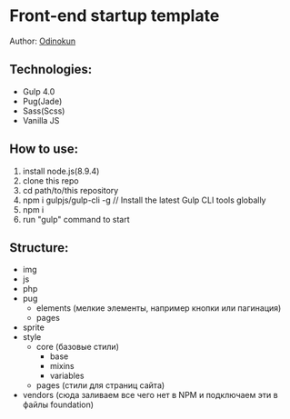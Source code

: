 ﻿# Front-end startup template

Author: <a href="http://odinokun.com" target="_blank">Odinokun</a>

## Technologies:
* Gulp 4.0
* Pug(Jade)
* Sass(Scss)
* Vanilla JS

## How to use:
1. install node.js(8.9.4)
2. clone this repo
3. cd path/to/this repository
4. npm i gulpjs/gulp-cli -g  // Install the latest Gulp CLI tools globally
5. npm i
6. run "gulp" command to start

## Structure:
* img
* js
* php
* pug
    * elements (мелкие элементы, например кнопки или пагинация)
    * pages
* sprite
* style
  * core (базовые стили)
    * base
    * mixins
    * variables
  * pages (стили для страниц сайта)
* vendors (сюда заливаем все чего нет в NPM и подключаем эти в файлы foundation)
